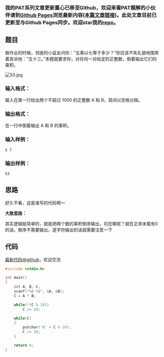 ### 我的PAT系列文章更新重心已移至Github，欢迎来看PAT题解的小伙伴请到[Github Pages](https://oliverlew.github.io/PAT)浏览最新内容([本篇文章链接](https://oliverlew.github.io/PAT/Basic/1086.html))。此处文章目前已更新至与Github Pages同步。欢迎star我的[repo](https://github.com/OliverLew/PAT)。

## 题目

做作业的时候，邻座的小盆友问你：“五乘以七等于多少？”你应该不失礼貌地围笑着告诉他：“五十三。”本题就要求你，对任何一对给定的正整数，倒着输出它们的乘积。

![53.jpg](https://images.ptausercontent.com/0c3a4497-27c3-45ea-9c8e-5a1ab2df48af.jpg)

### 输入格式：

输入在第一行给出两个不超过 1000 的正整数 A 和 B，其间以空格分隔。

### 输出格式：

在一行中倒着输出 A 和 B 的乘积。

### 输入样例：

    
    
    5 7
    

### 输出样例：

    
    
    53
    



## 思路


好久不看，这是谁写的代码啊～

**大致思路：**

其实逻辑挺简单的，就是把两个数的乘积倒序输出，坑在哪呢？就在正序末尾有0的话，倒序不需要输出，逐字符输出的话就需要注意一下

## 代码

[最新代码@github](https://github.com/OliverLew/PAT/blob/master/PATBasic/1086.c)，欢迎交流
```c
#include <stdio.h>

int main()
{
    int A, B, C;
    scanf("%d %d", &A, &B);
    C = A * B;

    while(!(C % 10))
        C /= 10;

    while(C)
    {
        putchar('0' + C % 10);
        C /= 10;
    }

    return 0;
}
```